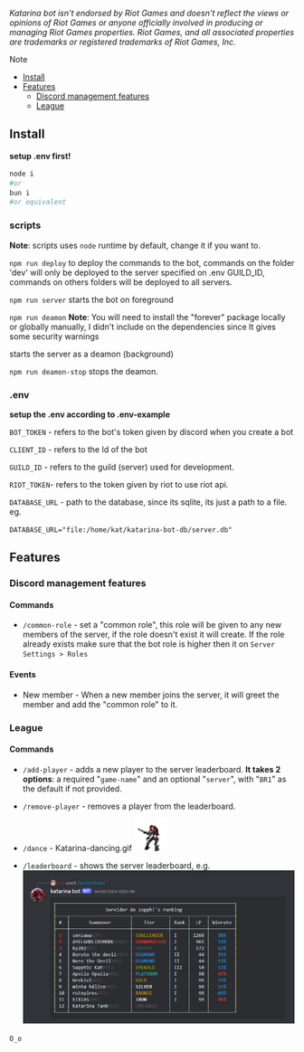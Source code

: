 

_Katarina bot isn't endorsed by Riot Games and doesn't reflect the views or opinions of Riot Games or anyone officially involved in producing or managing Riot Games properties. Riot Games, and all associated properties are trademarks or registered trademarks of Riot Games, Inc._



> [!NOTE]
> 
>  - [Install](#Install)
>  - [Features](#Features)
> 	 - [Discord management features](#Discord%20management%20features)
> 	 - [League](#League)


## Install
**setup .env first!**

```bash
node i
#or
bun i
#or equivalent
```
### scripts
**Note**: scripts uses `node` runtime by default, change it if you want to.

`npm run deploy`
to deploy the commands to the bot, commands on the folder 'dev' will only be deployed to the server specified on .env GUILD_ID, commands on others folders will be deployed to all servers. 

`npm run server`
starts the bot on foreground 

`npm run deamon`
**Note**: You will need to install the "forever" package locally or globally manually, I didn't include on the dependencies since It gives some security warnings

starts the server as a deamon (background)

`npm run deamon-stop`
stops the deamon. 

### .env 

 **setup the .env according to .env-example**

`BOT_TOKEN` - refers to the bot's token given by discord when you create a bot

`CLIENT_ID` - refers to the Id of the bot

`GUILD_ID` - refers to the guild (server) used for development.

`RIOT_TOKEN`- refers to the token given by riot to use riot api.

`DATABASE_URL` - path to the database, since its sqlite, its just a path to a file. eg.

`DATABASE_URL="file:/home/kat/katarina-bot-db/server.db"`

## Features
### Discord management features
#### Commands

- `/common-role` -  set a "common role", this role will be given to any new members of the server, if the role doesn't exist it will create. If the role already exists make sure that the bot role is higher then it on `Server Settings > Roles`

#### Events

- New member - When a new member joins the server, it will greet the member and add the "common role" to it.


### League
#### Commands
- `/add-player` - adds a new player to the server leaderboard.
	**It takes 2 options**: a required "`game-name`" and an optional "`server`", with "`BR1`" as the default if not provided.

- `/remove-player` - removes a player from the leaderboard.

- `/dance` - Katarina-dancing.gif
	![katarina](./assets/katarina.gif)

- `/leaderboard` - shows the server leaderboard, e.g.
	![leaderboard](./assets/leaderboard.png)



`O_o`
